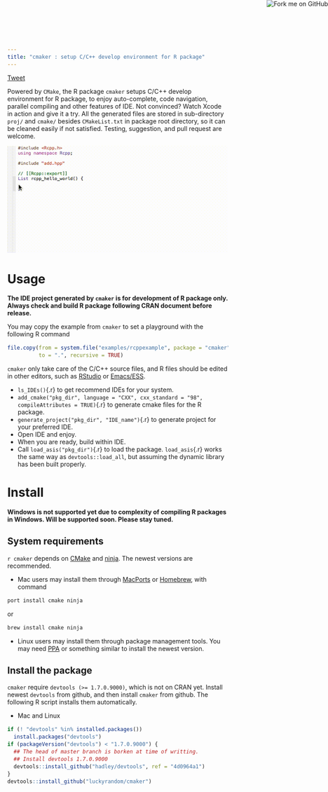 ```yaml
---
title: "cmaker : setup C/C++ develop environment for R package"
---
```


<style>
body {
margin-top: 40px;
margin-bottom: 40px;
}
code {
white-space: pre-wrap;
word-wrap: normal;
}
</style>

<a href="https://twitter.com/share" class="twitter-share-button" data-text="#cmaker : setup C/C++ develop environment for R package" data-via="" data-hashtags="">Tweet</a>
<script>!function(d,s,id){var js,fjs=d.getElementsByTagName(s)[0],p=/^http:/.test(d.location)?'http':'https';if(!d.getElementById(id)){js=d.createElement(s);js.id=id;js.src=p+'://platform.twitter.com/widgets.js';fjs.parentNode.insertBefore(js,fjs);}}(document, 'script', 'twitter-wjs');</script>

Powered by `CMake`, the R package `cmaker` setups C/C++ develop
environment for R package, to enjoy auto-complete, code navigation,
parallel compiling and other features of IDE. Not convinced? Watch
Xcode in action and give it a try. All the generated files are stored
in sub-directory `proj/` and `cmake/` besides `CMakeList.txt` in
package root directory, so it can be cleaned easily if not
satisfied. Testing, suggestion, and pull request are welcome.

![](./gifs/xcode-rcpp.gif)

# Usage

__The IDE project generated by `cmaker` is for development of R
package only. Always check and build R package following CRAN document
before release.__

You may copy the example from `cmaker` to set a playground with the
following R command

```r
file.copy(from = system.file("examples/rcppexample", package = "cmaker"),
          to = ".", recursive = TRUE)
```

`cmaker` only take care of the C/C++ source files, and R files should
be edited in other editors, such as [RStudio](http://www.rstudio.com/)
or [Emacs/ESS](http://ess.r-project.org/).

- `ls_IDEs()`{.r} to get recommend IDEs for your system.
- `add_cmake("pkg_dir", language = "CXX", cxx_standard = "98",
compileAttributes = TRUE)`{.r} to generate cmake files for the R
package.
- `generate_project("pkg_dir", "IDE_name")`{.r} to generate project for your preferred IDE.
- Open IDE and enjoy.
- When you are ready, build within IDE.
- Call `load_asis("pkg_dir")`{.r} to load the package. `load_asis`{.r} works
  the same way as `devtools::load_all`, but assuming the dynamic
  library has been built properly.

# Install

__Windows is not supported yet due to complexity of compiling R packages in Windows. Will be supported soon. Please stay tuned.__

## System requirements

`r cmaker` depends on [CMake](http://www.cmake.org) and
[ninja](https://martine.github.io/ninja/). The newest versions are
recommended.

- Mac users may install them
through [MacPorts](https://www.macports.org/) or
[Homebrew](http://brew.sh/), with command
```bash
port install cmake ninja
```
or
```bash
brew install cmake ninja
```
- Linux users may install them through package management tools. You
  may need [PPA](https://launchpad.net/ubuntu/+ppas) or something similar to install the newest version.

## Install the package

`cmaker` require `devtools (>= 1.7.0.9000)`, which is not on CRAN
yet. Install newest `devtools` from github, and then install `cmaker`
from github. The following R script installs them automatically.

- Mac and Linux
```r
if (! "devtools" %in% installed.packages())
  install.packages("devtools")
if (packageVersion("devtools") < "1.7.0.9000") {
  ## The head of master branch is borken at time of writting.
  ## Install devtools 1.7.0.9000
  devtools::install_github("hadley/devtools", ref = "4d0964a1")
}
devtools::install_github("luckyrandom/cmaker")
```

<a href="https://github.com/luckyrandom/cmaker">
<img style="position: absolute; top: 0; right: 0; border: 0;"
src="http://camo.githubusercontent.com/a6677b08c955af8400f44c6298f40e7d19cc5b2d/68747470733a2f2f73332e616d617a6f6e6177732e636f6d2f6769746875622f726962626f6e732f666f726b6d655f72696768745f677261795f3664366436642e706e67"
alt="Fork me on GitHub"
data-canonical-src="https://s3.amazonaws.com/github/ribbons/forkme_right_gray_6d6d6d.png">
</a>
